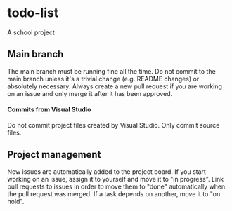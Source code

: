 # todo-list
A school project

## Main branch
The main branch must be running fine all the time. Do not commit to the main branch unless it's a trivial change (e.g. README changes) or absolutely necessary. Always create a new pull request if you are working on an issue and only merge it after it has been approved.

#### Commits from Visual Studio
Do not commit project files created by Visual Studio. Only commit source files. 

## Project management
New issues are automatically added to the project board. If you start working on an issue, assign it to yourself and move it to "in progress". Link pull requests to issues in order to move them to "done" automatically when the pull request was merged.
If a task depends on another, move it to "on hold".

